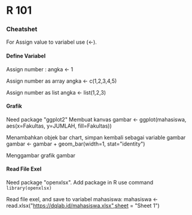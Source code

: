 # R 101

### Cheatshet
For Assign value to variabel use (<-).

#### Define Variabel
Assign number :
angka <- 1

Assign number as array
angka <- c(1,2,3,4,5)

Assign number as list
angka <- list(1,2,3)

#### Grafik
Need package "ggplot2"
Membuat kanvas
gambar <- ggplot(mahasiswa, aes(x=Fakultas, y=JUMLAH, fill=Fakultas))

Menambahkan objek bar chart, simpan kembali sebagai variable gambar
gambar <- gambar + geom_bar(width=1, stat="identity")

Menggambar grafik
gambar

#### Read File Exel
Need package "openxlsx". Add package in R use command `library(openxlsx)`

Read file exel, and save to variabel mahasiswa:
mahasiswa <- read.xlsx("https://dqlab.id/mahasiswa.xlsx",sheet = "Sheet 1")
